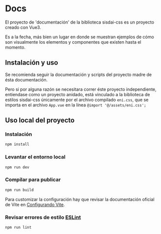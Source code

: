 # Docs

El proyecto de 'documentación' de la biblioteca sisdai-css es un proyecto creado con Vue3.

Es a la fecha, más bien un lugar en donde se muestran ejemplos de cómo son visualmente los elementos y componentes que existen hasta el momento.

## Instalación y uso

Se recomienda seguir la documentación y scripts del proyecto madre de ésta documentación. 

Pero si por alguna razón se necesitara correr éste proyecto independiente, entiendase como un proyecto anidado, está vinculado a la biblioteca de estilos sisdai-css únicamente por el archivo compilado `eni.css`, que se importa en el archivo `App.vue` en la línea `@import '@/assets/eni.css';`

## Uso local del proyecto

### Instalación 
```sh
npm install
```

### Levantar el entorno local

```sh
npm run dev
```

### Compilar para publicar

```sh
npm run build
```

Para customizar la configuración hay que revisar la documentación oficial de Vite en [Configurando Vite](https://es.vitejs.dev/config/). 

### Revisar errores de estilo [ESLint](https://eslint.org/)

```sh
npm run lint
```

